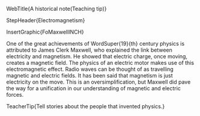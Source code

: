 WebTitle{A historical note(Teaching tip)}

StepHeader{Electromagnetism}

InsertGraphic{FoMaxwellINCH}

One of the great achievements of WordSuper{19}{th}  century physics is attributed to James Clerk Maxwell, who explained the link between electricity and magnetism. He showed that electric charge, once moving, creates a magnetic field. The physics of an electric motor makes use of this electromagnetic effect. Radio waves can be thought of as travelling magnetic and electric fields. It has been said that magnetism is just electricity on the move. This is an oversimplification, but Maxwell did pave the way for a unification in our understanding of magnetic and electric forces.

TeacherTip{Tell stories about the people that invented physics.}

